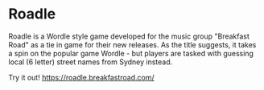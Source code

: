 # Roadle

Roadle is a Wordle style game developed for the music group "Breakfast Road" as a tie in game for their new releases. As the title suggests, it takes a spin on the popular game Wordle - but players are tasked with guessing local (6 letter) street names from Sydney instead.

Try it out!
https://roadle.breakfastroad.com/
